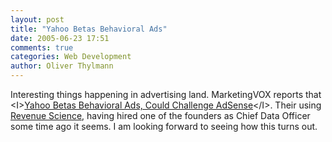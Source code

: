 ```yaml
---
layout: post
title: "Yahoo Betas Behavioral Ads"
date: 2005-06-23 17:51
comments: true
categories: Web Development
author: Oliver Thylmann
---
```



Interesting things happening in advertising land. MarketingVOX reports that
&lt;I&gt;[Yahoo Betas Behavioral Ads, Could Challenge AdSense](http://www.marketingvox.com/archives/2005/06/23/yahoo_betas_behavioral_ads_could_challenge_adsense/index.php?rss1)&lt;/I&gt;. Their using [Revenue Science](http://www.revenuescience.com/default.asp), having hired one of the founders as Chief Data Officer some time ago it seems. I am looking forward to seeing how this turns out.


